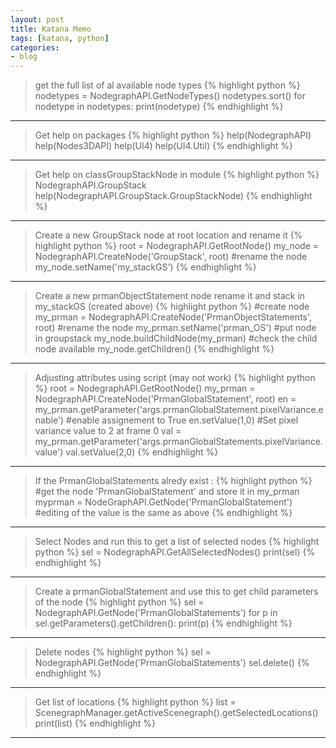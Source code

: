 ```yaml
---
layout: post
title: Katana Memo 
tags: [katana, python]
categories:
- blog
---
```


> get the full list of al available node types
{% highlight python %}
nodetypes = NodegraphAPI.GetNodeTypes()
nodetypes.sort()
for nodetype in nodetypes:
    print(nodetype)
{% endhighlight %}
---

> Get help on packages
{% highlight python %}
help(NodegraphAPI)
help(Nodes3DAPI)
help(UI4)
help(UI4.Util)
{% endhighlight %}
---

> Get help on classGroupStackNode in module
{% highlight python %}
NodegraphAPI.GroupStack
help(NodegraphAPI.GroupStack.GroupStackNode)
{% endhighlight %}
---

> Create a new GroupStack node at root location and rename it
{% highlight python %}
root = NodegraphAPI.GetRootNode()
my_node = NodegraphAPI.CreateNode('GroupStack', root)
#rename the node
my_node.setName('my_stackGS')
{% endhighlight %}
---

> Create a new prmanObjectStatement node rename it and stack in my_stackGS (created above)
{% highlight python %}
#create node
my_prman = NodegraphAPI.CreateNode('PrmanObjectStatements', root)
#rename the node
my_prman.setName('prman_OS')
#put node in groupstack
my_node.buildChildNode(my_prman)
#check the child node available
my_node.getChildren()
{% endhighlight %}
---

> Adjusting attributes using script (may not work)
{% highlight python %}
root = NodegraphAPI.GetRootNode()
my_prman = NodegraphAPI.CreateNode('PrmanGlobalStatement', root)
en = my_prman.getParameter('args.prmanGlobalStatement.pixelVariance.enable')
#enable assignement to True
en.setValue(1,0)
#Set pixel variance value to 2 at frame 0
val = my_prman.getParameter('args.prmanGlobalStatements.pixelVariance.value')
val.setValue(2,0)
{% endhighlight %}
---

> If the PrmanGlobalStatements alredy exist : 
{% highlight python %}
#get the node 'PrmanGlobalStatement' and store it in my_prman
myprman = NodeGraphAPI.GetNode('PrmanGlobalStatement')
#editing of the value is the same as above
{% endhighlight %}
---

> Select Nodes and run this to get a list of selected nodes
{% highlight python %}
sel = NodegraphAPI.GetAllSelectedNodes()
print(sel)
{% endhighlight %}
---

> Create a prmanGlobalStatement and use this to get child parameters of the node
{% highlight python %}
sel = NodegraphAPI.GetNode('PrmanGlobalStatements')
for p in sel.getParameters().getChildren():
    print(p)
{% endhighlight %}
---

> Delete nodes
{% highlight python %}
sel = NodegraphAPI.GetNode('PrmanGlobalStatements')
sel.delete()
{% endhighlight %}
---

> Get list of locations
{% highlight python %}
list = ScenegraphManager.getActiveScenegraph().getSelectedLocations()
print(list)
{% endhighlight %}
---





